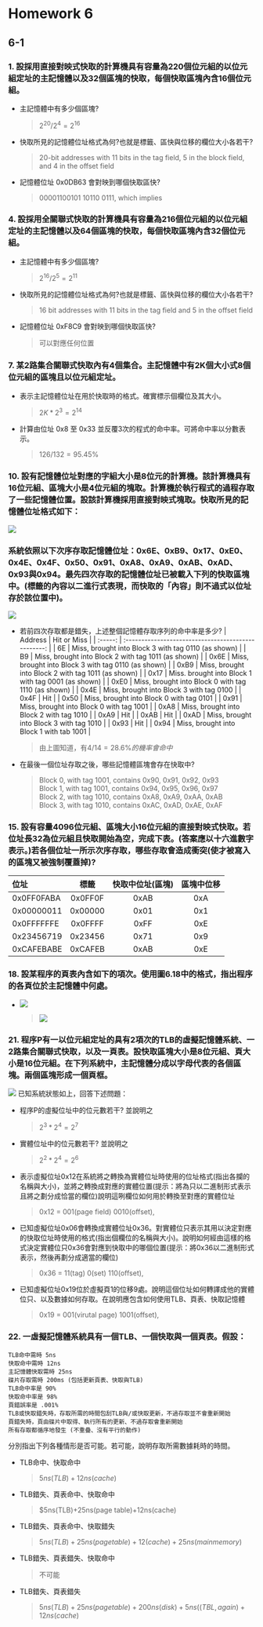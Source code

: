 # Homework 6
## 6-1
### 1. 設採用直接對映式快取的計算機具有容量為220個位元組的以位元組定址的主記憶體以及32個區塊的快取，每個快取區塊內含16個位元組。
- 主記憶體中有多少個區塊?
    > $2^{20}/2^{4} = 2^{16}$
- 快取所見的記憶體位址格式為何?也就是標籤、區快與位移的欄位大小各若干?
    > 20-bit addresses with 11 bits in the tag field, 5 in the block field, and 4 in the offset field
- 記憶體位址 0x0DB63 會對映到哪個快取區快?
    > 00001100101 10110 0111, which implies

### 4. 設採用全關聯式快取的計算機具有容量為216個位元組的以位元組定址的主記憶體以及64個區塊的快取，每個快取區塊內含32個位元組。
- 主記憶體中有多少個區塊?
    > $2^{16}/2^{5} = 2^{11}$
- 快取所見的記憶體位址格式為何?也就是標籤、區快與位移的欄位大小各若干?
    > 16 bit addresses with 11 bits in the tag field and 5 in the offset field
- 記憶體位址 0xF8C9 會對映到哪個快取區快?
    > 可以對應任何位置
### 7. 某2路集合關聯式快取內有4個集合。主記憶體中有2K個大小式8個位元組的區塊且以位元組定址。
- 表示主記憶體位址在用於快取時的格式。確實標示個欄位及其大小。
    > $2K * 2^{3} = 2^{14}$
- 計算由位址 0x8 至 0x33 並反覆3次的程式的命中率。可將命中率以分數表示。
    > $126/132 = 95.45\%$

### 10. 設有記憶體位址對應的字組大小是8位元的計算機。該計算機具有16位元組、區塊大小是4位元組的塊取。計算機於執行程式的過程存取了一些記憶體位置。設該計算機採用直接對映式塊取。快取所見的記憶體位址格式如下：
![](https://media.discordapp.net/attachments/791874005916450826/797070066726076436/unknown.png)
### 系統依照以下次序存取記憶體位址：0x6E、0xB9、0x17、0xE0、0x4E、0x4F、0x50、0x91、0xA8、0xA9、0xAB、0xAD、0x93與0x94。最先四次存取的記憶體位址已被載入下列的快取區塊中。(標籤的內容以二進行式表現，而快取的「內容」則不過式以位址存於該位置中)。
![](https://media.discordapp.net/attachments/791874005916450826/797071315558334465/IMG_20201225_120357.jpg?width=959&height=402)
- 若前四次存取都是錯失，上述整個記憶體存取序列的命中率是多少?
    | Address |                     Hit or Miss                     |
    | :-----: | :-------------------------------------------------: |
    |   6E    | Miss, brought into Block 3 with tag 0110 (as shown) |
    |   B9    | Miss, brought into Block 2 with tag 1011 (as shown) |
    |  0x6E   | Miss, brought into Block 3 with tag 0110 (as shown) |
    |  0xB9   | Miss, brought into Block 2 with tag 1011 (as shown) |
    |  0x17   | Miss. brought into Block 1 with tag 0001 (as shown) |
    |  0xE0   | Miss, brought into Block 0 with tag 1110 (as shown) |
    |  0x4E   |      Miss, brought into Block 3 with tag 0100       |
    |  0x4F   |                         Hit                         |
    |  0x50   |      Miss, brought into Block 0 with tag 0101       |
    |  0x91   |      Miss, brought into Block 0 with tag 1001       |
    |  0xA8   |      Miss, brought into Block 2 with tag 1010       |
    |  0xA9   |                         Hit                         |
    |  0xAB   |                         Hit                         |
    |  0xAD   |      Miss, brought into Block 3 with tag 1010       |
    |  0x93   |                         Hit                         |
    |  0x94   |      Miss, brought into Block 1 with tab 1001       |
    > 由上圖知道，有$4/14=28.6\%的機率會命中$
- 在最後一個位址存取之後，哪些記憶體區塊會存在快取中?
    > Block 0, with tag 1001, contains 0x90, 0x91, 0x92, 0x93<br />
    > Block 1, with tag 1001, contains 0x94, 0x95, 0x96, 0x97<br />
    > Block 2, with tag 1010, contains 0xA8, 0xA9, 0xAA, 0xAB<br />
    > Block 3, with tag 1010, contains 0xAC, 0xAD, 0xAE, 0xAF<br />

### 15. 設有容量4096位元組、區塊大小16位元組的直接對映式快取。若位址長32為位元組且快取開始為空，完成下表。(答案應以十六進數字表示。)若各個位址一所示次序存取，哪些存取會造成衝突(使才被寫入的區塊又被強制覆蓋掉)?
| 位址       |  標籤   | 快取中位址(區塊) | 區塊中位移 |
| :--------- | :-----: | :--------------: | :--------: |
| 0x0FF0FABA | 0x0FF0F |       0xAB       |    0xA     |
| 0x00000011 | 0x00000 |       0x01       |    0x1     |
| 0x0FFFFFFE | 0x0FFFF |       0xFF       |    0xE     |
| 0x23456719 | 0x23456 |       0x71       |    0x9     |
| 0xCAFEBABE | 0xCAFEB |       0xAB       |    0xE     |

### 18. 設某程序的頁表內含如下的項次。使用圖6.18中的格式，指出程序的各頁位於主記憶體中何處。
- ![](https://media.discordapp.net/attachments/791874005916450826/797075443156647936/unknown.png)
    > ![](https://media.discordapp.net/attachments/791874005916450826/797086595996057610/unknown.png?width=384&height=467)

### 21. 程序P有一以位元組定址的具有2項次的TLB的虛擬記憶體系統、一2路集合關聯式快取，以及一頁表。設快取區塊大小是8位元組、頁大小是16位元組。在下列系統中，主記憶體分成以字母代表的各個區塊。兩個區塊形成一個頁框。
![](https://media.discordapp.net/attachments/791874005916450826/797075823202533376/IMG_20201225_120432.jpg?width=688&height=467)
已知系統狀態如上，回答下述問題：
- 程序P的虛擬位址中的位元數若干? 並說明之
    > $2^3*2^4=2^7$
- 實體位址中的位元數若干? 並說明之
    > $2^2*2^4=2^6$
- 表示虛擬位址0x12在系統將之轉換為實體位址時使用的位址格式(指出各攔的名稱與大小)，並將之轉換成對應的實體位置(提示：將為只以二進制形式表示且將之劃分成恰當的欄位)說明這咧欄位如何用於轉換至對應的實體位址
    > 0x12 = 001(page field) 0010(offset), 
- 已知虛擬位址0x06會轉換成實體位址0x36。對實體位只表示其用以決定對應的快取位址時使用的格式(指出個欄位的名稱與大小)。說明如何經由這樣的格式決定實體位只0x36會對應到快取中的哪個位置(提示：將0x36以二進制形式表示，然後再劃分成適當的欄位)
    > 0x36 = 11(tag) 0(set) 110(offset),
- 已知虛擬位址0x19位於虛擬頁1的位移9處。說明這個位址如何轉譯成他的實體位只、以及數據如何存取。在說明應包含如何使用TLB、頁表、快取記憶體
    > 0x19 = 001(virutal page) 1001(offset), 

### 22. 一虛擬記憶體系統具有一個TLB、一個快取與一個頁表。假設：
```
TLB命中需時 5ns
快取命中需時 12ns
主記憶體快取需時 25ns
碟片存取需時 200ms (包括更新頁表、快取與TLB)
TLB命中率是 90%
快取命中率是 98%
頁錯誤率是 .001%
TLB或快取錯失時，存取所需的時間包刮TLB與/或快取更新，不過存取並不會重新開始
頁錯失時，頁由碟片中取得、執行所有的更新、不過存取會重新開始
所有存取都循序地發生 (不重疊、沒有平行的動作)
```
分別指出下列各種情形是否可能。若可能，說明存取所需數據耗時的時間。
- TLB命中、快取命中
    > $5ns(TLB)+12ns(cache)$
- TLB錯失、頁表命中、快取命中
    > $5ns(TLB)+25ns(page table)+12ns(cache)
- TLB錯失、頁表命中、快取錯失
    > $5ns(TLB)+25ns(page table)+12(cache)+25ns(main memory)$
- TLB錯失、頁表錯失、快取命中
    > 不可能
- TLB錯失、頁表錯失
    > $5ns(TLB)+25ns(page table)+200ns(disk)+5ns((TBL, again)+12ns(cache)$
